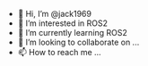 - 👋 Hi, I’m @jack1969
- 👀 I’m interested in ROS2
- 🌱 I’m currently learning ROS2
- 💞️ I’m looking to collaborate on ...
- 📫 How to reach me ...

<!---
jack1969/jack1969 is a ✨ special ✨ repository because its `README.md` (this file) appears on your GitHub profile.
You can click the Preview link to take a look at your changes.
--->
